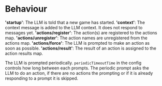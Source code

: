 # Behaviour

**'startup'**: The LLM is told that a new game has started.
**'context'**: The context message is added to the LLM context. It does not respond to messages yet.
**'actions/register'**: The action(s) are registered to the actions map.
**'actions/unregister'**: The action names are unregistered from the actions map.
**'actions/force'**: The LLM is prompted to make an action as soon as possible.
**'actions/result'**: The result of an action is assigned to the action results map.

The LLM is prompted periodically. `periodicTimeoutTime` in the config controls how long between each prompts. The periodic prompt asks the LLM to do an action, if there are no actions the prompting or if it is already responding to a prompt it is skipped.

